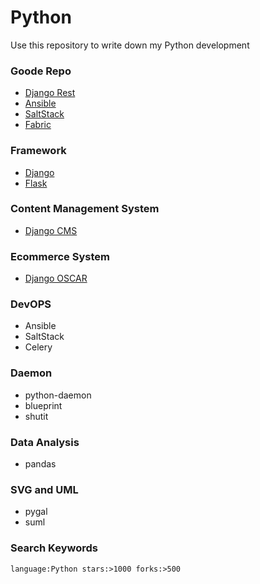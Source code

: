 Python
======

Use this repository to write down my Python development

### Goode Repo

- [Django Rest](https://github.com/tomchristie/django-rest-framework)
- [Ansible](https://github.com/ansible/ansible)
- [SaltStack](https://github.com/saltstack/salt)
- [Fabric](http://www.fabfile.org/)


### Framework

- [Django](https://github.com/django)
- [Flask](https://github.com/mitsuhiko/flask)

### Content Management System

- [Django CMS](https://github.com/divio/django-cms)

### Ecommerce System

- [Django OSCAR](https://github.com/django-oscar/django-oscar)

### DevOPS

- Ansible
- SaltStack
- Celery

### Daemon

- python-daemon
- blueprint
- shutit


### Data Analysis

- pandas

### SVG and UML
- pygal
- suml

### Search Keywords

` language:Python stars:>1000 forks:>500 `
